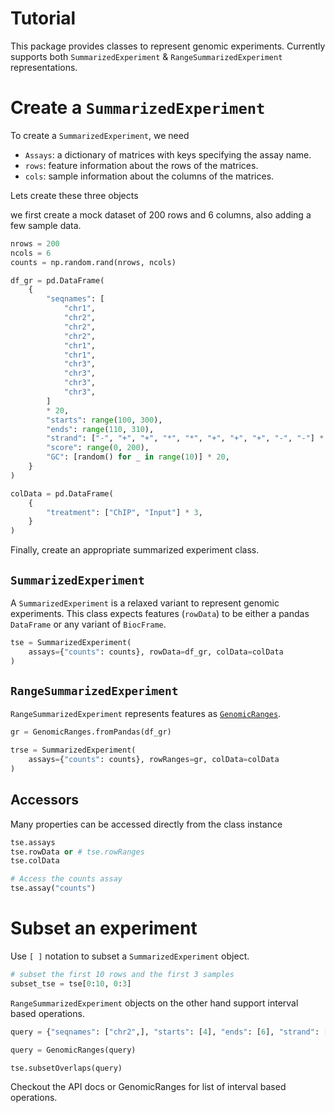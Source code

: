 # Tutorial

This package provides classes to represent genomic experiments. Currently supports both `SummarizedExperiment` & `RangeSummarizedExperiment` representations.

# Create a `SummarizedExperiment`

To create a `SummarizedExperiment`, we need

- `Assays`: a dictionary of matrices with keys specifying the assay name. 
- `rows`: feature information about the rows of the matrices.
- `cols`: sample information about the columns of the matrices.

Lets create these three objects

we first create a mock dataset of 200 rows and 6 columns, also adding a few sample data.

```python
nrows = 200
ncols = 6
counts = np.random.rand(nrows, ncols)

df_gr = pd.DataFrame(
    {
        "seqnames": [
            "chr1",
            "chr2",
            "chr2",
            "chr2",
            "chr1",
            "chr1",
            "chr3",
            "chr3",
            "chr3",
            "chr3",
        ]
        * 20,
        "starts": range(100, 300),
        "ends": range(110, 310),
        "strand": ["-", "+", "+", "*", "*", "+", "+", "+", "-", "-"] * 20,
        "score": range(0, 200),
        "GC": [random() for _ in range(10)] * 20,
    }
)

colData = pd.DataFrame(
    {
        "treatment": ["ChIP", "Input"] * 3,
    }
)
```

Finally, create an appropriate summarized experiment class. 

## `SummarizedExperiment`

A `SummarizedExperiment` is a relaxed variant to represent genomic experiments. This class expects features (`rowData`) to be either a pandas `DataFrame` or any variant of `BiocFrame`.

```python
tse = SummarizedExperiment(
    assays={"counts": counts}, rowData=df_gr, colData=colData
)
```

##  `RangeSummarizedExperiment`

`RangeSummarizedExperiment` represents features as [`GenomicRanges`](https://github.com/BiocPy/GenomicRanges).

```python
gr = GenomicRanges.fromPandas(df_gr)

trse = SummarizedExperiment(
    assays={"counts": counts}, rowRanges=gr, colData=colData
)
```

## Accessors

Many properties can be accessed directly from the class instance

```python
tse.assays
tse.rowData or # tse.rowRanges
tse.colData

# Access the counts assay
tse.assay("counts")
```

# Subset an experiment

Use `[ ]` notation to subset a `SummarizedExperiment` object. 

```python
# subset the first 10 rows and the first 3 samples
subset_tse = tse[0:10, 0:3]
```

`RangeSummarizedExperiment` objects on the other hand support interval based operations.


```python
query = {"seqnames": ["chr2",], "starts": [4], "ends": [6], "strand": ["+"]}

query = GenomicRanges(query)

tse.subsetOverlaps(query)
```

Checkout the API docs or GenomicRanges for list of interval based operations.